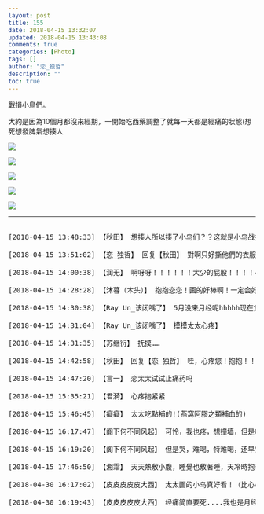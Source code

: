```yaml
---
layout: post
title: 155
date: 2018-04-15 13:32:07
updated: 2018-04-15 13:43:08
comments: true
categories: [Photo]
tags: []
author: "恋_独哲"
description: ""
toc: true
---
```


<p>戰損小鳥們。</p> 
<p>大約是因為10個月都沒來經期，一開始吃西藥調整了就每一天都是經痛的狀態(想死想發脾氣想揍人&nbsp;<br /></p>

![](https://raw.githubusercontent.com/alicewish/maple50821/master/img_YW5MWVN1NEpoZFhXUk9OSllzYTJpam16VXlCeTlBVGFiVnE2UzdGaHJncVNCTW9Nc2hhakFRPT0.jpg)

![](https://raw.githubusercontent.com/alicewish/maple50821/master/img_YW5MWVN1NEpoZFhXUk9OSllzYTJpdlkySnowbkdkUEpQMHZIbkpFMjZJRi9UMElWZTcya0JRPT0.jpg)

![](https://raw.githubusercontent.com/alicewish/maple50821/master/img_YW5MWVN1NEpoZFhXUk9OSllzYTJpZ01VQkRvM0hWS0MyQjRvVktoaXFZWTJQanRUeWpUNmdRPT0.jpg)

![](https://raw.githubusercontent.com/alicewish/maple50821/master/img_YW5MWVN1NEpoZFhXUk9OSllzYTJpbTZjQ1V1c1ZkRkU2L0hpemVlSVB3bldINDFob3ozWjhBPT0.jpg)

![](https://raw.githubusercontent.com/alicewish/maple50821/master/img_YW5MWVN1NEpoZFhXUk9OSllzYTJpdVIvZ2RlejhzQWtWN1NScGIvWE9Jei9CSXN5NDZwNXlnPT0.jpg)

---

<pre>

[2018-04-15 13:48:33] 【秋田】 想揍人所以揍了小鸟们？？这就是小鸟战损的原因？？😂😂西药难受的话可以试试中药，基友一直在吃中药。抱抱太太

[2018-04-15 13:51:02] 【恋_独哲】 回复【秋田】 對啊只好撕他們的衣服了!!!!我也一直在吃中藥但是中藥太慢了我已經10個月實在怕會病變所以先用西藥強制催經。

[2018-04-15 14:00:38] 【润无】 啊呀呀！！！！！！大少的屁股！！！！小鸟们真可爱！摸摸恋恋

[2018-04-15 14:28:28] 【沐暮（木头）】 抱抱恋恋！画的好棒啊！一定会好起来的！

[2018-04-15 14:30:38] 【Ray Un_该闭嘴了】 5月没来月经呢hhhhh现在觉得特别糟心。

[2018-04-15 14:31:04] 【Ray Un_该闭嘴了】 摸摸太太心疼】

[2018-04-15 14:31:35] 【苏继衍】 抚摸……

[2018-04-15 14:42:58] 【秋田】 回复【恋_独哲】 哇，心疼您！抱抱！！会好的！

[2018-04-15 14:47:20] 【言一】 恋太太试试止痛药吗

[2018-04-15 15:35:21] 【君漪】 心疼抱紧紧

[2018-04-15 15:46:45] 【癡癡】 太太吃點補的!(燕窩阿膠之類補血的)

[2018-04-15 16:17:47] 【阁下何不同风起】 可怜，我也疼，想撞墙，但是吃中药好多了

[2018-04-15 16:19:20] 【阁下何不同风起】 但是哭，难喝，特难喝，还早饭前晚饭后，早上来一杯简直破坏了一天的好心情（笑哭）

[2018-04-15 17:46:50] 【湘霜】 天天熱敷小腹，睡覺也敷著睡，天冷時抱著湯婆子睡，堅持下去會沒那麼疼

[2018-04-30 16:17:02] 【皮皮皮皮皮大西】 太太画的小鸟真好看！（比心心）

[2018-04-30 16:19:43] 【皮皮皮皮皮大西】 经痛简直要死....我也是月经不来星人，我感觉规律作息，平时多做运动会改善，喝中药也喝过，但是喝了两个月一单不喝马上又不来了简直郁闷死....还有就是平时不要太浪吃雪糕煎炸辣啥的，平时吃的时候没什么，一单来月经了就....酸爽（抱紧我的布洛芬）希望太太多点休息多在床上躺躺会舒服一些啦

</pre>